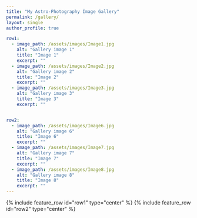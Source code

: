 ```yaml
---
title: "My Astro-Photography Image Gallery"
permalink: /gallery/
layout: single
author_profile: true

row1:
  - image_path: /assets/images/Image1.jpg
    alt: "Gallery image 1"
    title: "Image 1"
    excerpt: ""
  - image_path: /assets/images/Image2.jpg
    alt: "Gallery image 2"
    title: "Image 2"
    excerpt: ""
  - image_path: /assets/images/Image3.jpg
    alt: "Gallery image 3"
    title: "Image 3"
    excerpt: ""


row2:
  - image_path: /assets/images/Image6.jpg
    alt: "Gallery image 6"
    title: "Image 6"
    excerpt: ""
  - image_path: /assets/images/Image7.jpg
    alt: "Gallery image 7"
    title: "Image 7"
    excerpt: ""
  - image_path: /assets/images/Image8.jpg
    alt: "Gallery image 8"
    title: "Image 8"
    excerpt: ""
---
```


{% include feature_row id="row1" type="center" %}
{% include feature_row id="row2" type="center" %}
